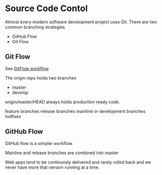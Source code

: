 # Source Code Contol
Almost every modern software development project uses Git. There are two common branching strategies 

 * GitHub Flow
 * Git Flow


## Git Flow

See [GitFlow workflow](https://www.atlassian.com/git/tutorials/comparing-workflows/gitflow-workflow)


The origin repo holds two branches

* master 
* develop

origin/master/HEAD always holds production ready code. 

feature branches
release branches 
mainline or development branches
hotfixes 

## GitHub Flow
GitHub flow is a simpler workflow. 

Mainline and release branches are combined into master 




Web apps tend to be continuosly delivered and rarely rolled back and we never have more that version running at a time. 